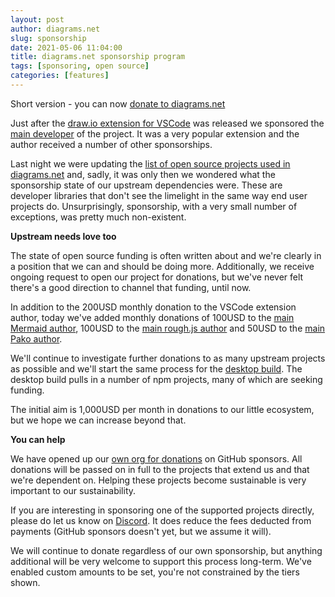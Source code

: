 ```yaml
---
layout: post
author: diagrams.net
slug: sponsorship
date: 2021-05-06 11:04:00
title: diagrams.net sponsorship program
tags: [sponsoring, open source]
categories: [features]
---
```


Short version - you can now [donate to diagrams.net](https://github.com/sponsors/jgraph)

Just after the [draw.io extension for VSCode](https://github.com/hediet/vscode-drawio) was released we sponsored the [main developer](https://github.com/hediet) of the project. It was a very popular extension and the author received a number of other sponsorships.

Last night we were updating the [list of open source projects used in diagrams.net](https://github.com/jgraph/security-privacy-legal/tree/dev/OpenSource) and, sadly, it was only then we wondered what the sponsorship state of our upstream dependencies were. These are developer libraries that don't see the limelight in the same way end user projects do. Unsurprisingly, sponsorship, with a very small number of exceptions, was pretty much non-existent.

**Upstream needs love too**

The state of open source funding is often written about and we're clearly in a position that we can and should be doing more. Additionally, we receive ongoing request to open our project for donations, but we've never felt there's a good direction to channel that funding, until now.

In addition to the 200USD monthly donation to the VSCode extension author, today we've added monthly donations of 100USD to the [main Mermaid author](https://github.com/sponsors/knsv), 100USD to the [main rough.js author](https://github.com/sponsors/pshihn) and 50USD to the [main Pako author](https://opencollective.com/puzrin).

We'll continue to investigate further donations to as many upstream projects as possible and we'll start the same process for the [desktop build](https://github.com/jgraph/drawio-desktop). The desktop build pulls in a number of npm projects, many of which are seeking funding.

The initial aim is 1,000USD per month in donations to our little ecosystem, but we hope we can increase beyond that.

**You can help**

We have opened up our [own org for donations](https://github.com/sponsors/jgraph) on GitHub sponsors. All donations will be passed on in full to the projects that extend us and that we're dependent on. Helping these projects become sustainable is very important to our sustainability.

If you are interesting in sponsoring one of the supported projects directly, please do let us know on [Discord](https://discord.gg/7532ynTeuv). It does reduce the fees deducted from payments (GitHub sponsors doesn't yet, but we assume it will).

We will continue to donate regardless of our own sponsorship, but anything additional will be very welcome to support this process long-term. We've enabled custom amounts to be set, you're not constrained by the tiers shown.